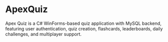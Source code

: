 # ApexQuiz
Apex Quiz is a C# WinForms-based quiz application with MySQL backend, featuring user authentication, quiz creation, flashcards, leaderboards, daily challenges, and multiplayer support.
